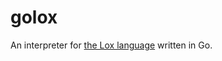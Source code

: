 # golox
An interpreter for [the Lox language](https://craftinginterpreters.com/the-lox-language.html) written in Go.
